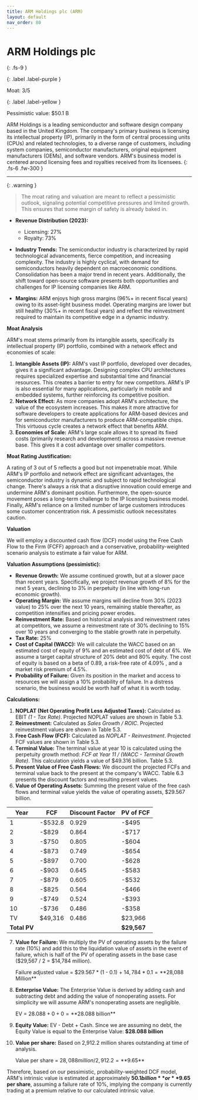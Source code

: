 ```yaml
---
title: ARM Holdings plc (ARM)
layout: default
nav_order: 80
---
```


# ARM Holdings plc
{: .fs-9 }

{: .label .label-purple }

Moat: 3/5

{: .label .label-yellow }

Pessimistic value: $50.1 B

ARM Holdings is a leading semiconductor and software design company based in the United Kingdom. The company's primary business is licensing its intellectual property (IP), primarily in the form of central processing units (CPUs) and related technologies, to a diverse range of customers, including system companies, semiconductor manufacturers, original equipment manufacturers (OEMs), and software vendors.  ARM's business model is centered around licensing fees and royalties received from its licensees.
{: .fs-6 .fw-300 }

---

{: .warning } 
>The moat rating and valuation are meant to reflect a pessimistic outlook, signaling potential competitive pressures and limited growth. This ensures that some margin of safety is already baked in.


* **Revenue Distribution (2023):**
    * Licensing: 27%
    * Royalty: 73%

* **Industry Trends:** The semiconductor industry is characterized by rapid technological advancements, fierce competition, and increasing complexity.  The industry is highly cyclical, with demand for semiconductors heavily dependent on macroeconomic conditions. Consolidation has been a major trend in recent years. Additionally, the shift toward open-source software presents both opportunities and challenges for IP licensing companies like ARM.

* **Margins:**  ARM enjoys high gross margins (96%+ in recent fiscal years) owing to its asset-light business model. Operating margins are lower but still healthy (30%+ in recent fiscal years) and reflect the reinvestment required to maintain its competitive edge in a dynamic industry.

**Moat Analysis**

ARM's moat stems primarily from its intangible assets, specifically its intellectual property (IP) portfolio, combined with a network effect and economies of scale:

1. **Intangible Assets (IP):** ARM's vast IP portfolio, developed over decades, gives it a significant advantage.  Designing complex CPU architectures requires specialized expertise and substantial time and financial resources. This creates a barrier to entry for new competitors. ARM's IP is also essential for many applications, particularly in mobile and embedded systems, further reinforcing its competitive position.
2. **Network Effect:** As more companies adopt ARM's architecture, the value of the ecosystem increases. This makes it more attractive for software developers to create applications for ARM-based devices and for semiconductor manufacturers to produce ARM-compatible chips. This virtuous cycle creates a network effect that benefits ARM.
3. **Economies of Scale:** ARM's large scale allows it to spread its fixed costs (primarily research and development) across a massive revenue base. This gives it a cost advantage over smaller competitors.

**Moat Rating Justification:**

A rating of 3 out of 5 reflects a good but not impenetrable moat. While ARM's IP portfolio and network effect are significant advantages, the semiconductor industry is dynamic and subject to rapid technological change. There's always a risk that a disruptive innovation could emerge and undermine ARM's dominant position.  Furthermore, the open-source movement poses a long-term challenge to the IP licensing business model. Finally, ARM's reliance on a limited number of large customers introduces some customer concentration risk.  A pessimistic outlook necessitates caution.

**Valuation**

We will employ a discounted cash flow (DCF) model using the Free Cash Flow to the Firm (FCFF) approach and a conservative, probability-weighted scenario analysis to estimate a fair value for ARM. 

**Valuation Assumptions (pessimistic):**

* **Revenue Growth:**  We assume continued growth, but at a slower pace than recent years. Specifically, we project revenue growth of 8% for the next 5 years, declining to 3% in perpetuity (in line with long-run economic growth).
* **Operating Margin:** We assume margins will decline from 30% (2023 value) to 25% over the next 10 years, remaining stable thereafter, as competition intensifies and pricing power erodes. 
* **Reinvestment Rate:**  Based on historical analysis and reinvestment rates at competitors, we assume a reinvestment rate of 30% declining to 15% over 10 years and converging to the stable growth rate in perpetuity.
* **Tax Rate:** 25%
* **Cost of Capital (WACC):** We will calculate the WACC based on an estimated cost of equity of 9% and an estimated cost of debt of 6%.  We assume a target capital structure of 20% debt and 80% equity.  The cost of equity is based on a beta of 0.89, a risk-free rate of 4.09% , and a market risk premium of 4.5%.
* **Probability of Failure:** Given its position in the market and access to resources we will assign a 10% probability of failure. In a distress scenario, the business would be worth half of what it is worth today. 

**Calculations:**

1. **NOPLAT (Net Operating Profit Less Adjusted Taxes):** Calculated as EBIT *(1 - Tax Rate)*. Projected NOPLAT values are shown in Table 5.3.
2. **Reinvestment:** Calculated as *Sales Growth / ROIC*. Projected reinvestment values are shown in Table 5.3.
3. **Free Cash Flow (FCF):** Calculated as *NOPLAT - Reinvestment*. Projected FCF values are shown in Table 5.3.
4. **Terminal Value:** The terminal value at year 10 is calculated using the perpetuity growth method: *FCF at Year 11 / (WACC - Terminal Growth Rate)*.  This calculation yields a value of $49.316 billion.  Table 5.3. 
5. **Present Value of Free Cash Flows:**  We discount the projected FCFs and terminal value back to the present at the company's WACC. Table 6.3 presents the discount factors and resulting present values.
6. **Value of Operating Assets:**  Summing the present value of the free cash flows and terminal value yields the value of operating assets, $29.567 billion.

| Year |  FCF   | Discount Factor | PV of FCF |
|---|---|---|---|
| 1 | -$532.8  | 0.929 | -$495 |
| 2 | -$829  | 0.864 | -$717 |
| 3 | -$750 | 0.805 | -$604 |
| 4 | -$873 | 0.749 | -$654 |
| 5 | -$897 | 0.700 | -$628 |
| 6 | -$903 | 0.645 | -$583 |
| 7 | -$879 | 0.605 | -$532 |
| 8 | -$825 | 0.564 | -$466 |
| 9 | -$749 | 0.524 | -$393 |
| 10 | -$736 | 0.486 | -$358 |
| TV | $49,316 | 0.486 | $23,966 |
| **Total PV** |  |  | **$29,567** |


7. **Value for Failure:** We multiply the PV of operating assets by the failure rate (10%) and add this to the liquidation value of assets in the event of failure, which is half of the PV of operating assets in the base case ($29,567 / 2 = $14,784 million).

    Failure adjusted value = $29.567 * (1 - 0.1) + $14,784 * 0.1 = **$28,088 Million**

8. **Enterprise Value:** The Enterprise Value is derived by adding cash and subtracting debt and adding the value of nonoperating assets. For simplicity we will assume ARM's nonoperating assets are negligible.

     EV = $28.088 + 0 + 0  = **$28.088 billion**


9. **Equity Value:** EV - Debt + Cash.  Since we are assuming no debt, the Equity Value is equal to the Enterprise Value: **$28.088 billion**
10. **Value per share:** Based on 2,912.2 million shares outstanding at time of analysis.

    Value per share = $28,088 million / 2,912.2 = **$9.65**


Therefore, based on our pessimistic, probability-weighted DCF model, ARM's intrinsic value is estimated at approximately **$50.1 billion** or **$9.65 per share**, assuming a failure rate of 10%, implying the company is currently trading at a premium relative to our calculated intrinsic value.